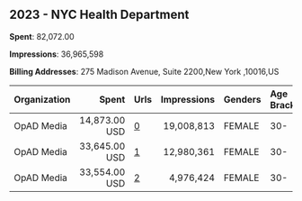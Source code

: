 ## 2023 - NYC Health Department 
**Spent**: 82,072.00

**Impressions**: 36,965,598

**Billing Addresses**: 275 Madison Avenue, Suite 2200,New York ,10016,US

|Organization|Spent|Urls|Impressions|Genders|Age Brackets|Country Codes|
|:---|---:|:---|---:|:---|:---|:---|
|OpAD Media|14,873.00 USD|[0](https://www.snap.com/political-ads/asset/f471bce199bf37c6eff60d17c93eab5ff9902f7c4ad8f192127ff33eb34aed6f?mediaType=jpg)|19,008,813|FEMALE|30-|united states|
|OpAD Media|33,645.00 USD|[1](https://www.snap.com/political-ads/asset/cebbdaf32485f386ec1825e48a915559bc2b910714b71c46a6bc3015411d4b15?mediaType=jpg)|12,980,361|FEMALE|30-|united states|
|OpAD Media|33,554.00 USD|[2](https://www.snap.com/political-ads/asset/117b177ca91f8408669ddeb9d63e47aa9a5c614b61fd87f60115248fa3a4a65d?mediaType=jpg)|4,976,424|FEMALE|30-|united states|
